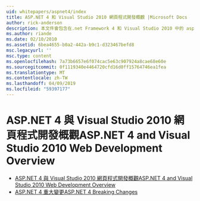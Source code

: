 ```yaml
---
uid: whitepapers/aspnet4/index
title: ASP.NET 4 和 Visual Studio 2010 網頁程式開發概觀 |Microsoft Docs
author: rick-anderson
description: 本文件會包含在.net Framework 4 和 Visual Studio 2010 中的 asp.net 提供許多新功能的概觀。
ms.author: riande
ms.date: 02/10/2010
ms.assetid: 6bea4655-b0a2-442a-b9c1-d323467befd8
msc.legacyurl: ''
msc.type: content
ms.openlocfilehash: 7a73b6657e6f074cac5e63c907924a8cae68e60e
ms.sourcegitcommit: 0f1119340e4464720cfd16d0ff15764746ea1fea
ms.translationtype: MT
ms.contentlocale: zh-TW
ms.lasthandoff: 04/09/2019
ms.locfileid: "59397177"
---
```

# <a name="aspnet-4-and-visual-studio-2010-web-development-overview"></a><span data-ttu-id="19f54-103">ASP.NET 4 與 Visual Studio 2010 網頁程式開發概觀</span><span class="sxs-lookup"><span data-stu-id="19f54-103">ASP.NET 4 and Visual Studio 2010 Web Development Overview</span></span>

- [<span data-ttu-id="19f54-104">ASP.NET 4 與 Visual Studio 2010 網頁程式開發概觀</span><span class="sxs-lookup"><span data-stu-id="19f54-104">ASP.NET 4 and Visual Studio 2010 Web Development Overview</span></span>](overview.md)
- [<span data-ttu-id="19f54-105">ASP.NET 4 重大變更</span><span class="sxs-lookup"><span data-stu-id="19f54-105">ASP.NET 4 Breaking Changes</span></span>](breaking-changes.md)
